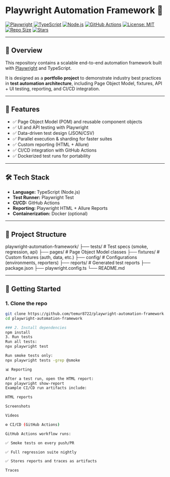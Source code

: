 # Playwright Automation Framework 🚀

[![Playwright](https://img.shields.io/badge/tested%20with-Playwright-45ba4b?logo=microsoft-playwright&logoColor=white)](https://playwright.dev/)
[![TypeScript](https://img.shields.io/badge/TypeScript-3178C6?logo=typescript&logoColor=white)](https://www.typescriptlang.org/)
[![Node.js](https://img.shields.io/badge/Node.js-339933?logo=node.js&logoColor=white)](https://nodejs.org/)
[![GitHub Actions](https://img.shields.io/github/actions/workflow/status/your-username/playwright-automation-framework/playwright.yml?branch=main&logo=github-actions&logoColor=white)](https://github.com/your-username/playwright-automation-framework/actions)
[![License: MIT](https://img.shields.io/badge/License-MIT-yellow.svg)](LICENSE)
[![Repo Size](https://img.shields.io/github/repo-size/your-username/playwright-automation-framework)](https://github.com/your-username/playwright-automation-framework)
[![Stars](https://img.shields.io/github/stars/your-username/playwright-automation-framework?style=social)](https://github.com/your-username/playwright-automation-framework/stargazers)

---

## 📖 Overview
This repository contains a scalable end-to-end automation framework built with [Playwright](https://playwright.dev/) and TypeScript.  

It is designed as a **portfolio project** to demonstrate industry best practices in **test automation architecture**, including Page Object Model, fixtures, API + UI testing, reporting, and CI/CD integration.

---

## 📌 Features
- ✅ Page Object Model (POM) and reusable component objects  
- ✅ UI and API testing with Playwright  
- ✅ Data-driven test design (JSON/CSV)  
- ✅ Parallel execution & sharding for faster suites  
- ✅ Custom reporting (HTML + Allure)  
- ✅ CI/CD integration with GitHub Actions  
- ✅ Dockerized test runs for portability  

---

## 🛠️ Tech Stack
- **Language:** TypeScript (Node.js)  
- **Test Runner:** Playwright Test  
- **CI/CD:** GitHub Actions  
- **Reporting:** Playwright HTML + Allure Reports  
- **Containerization:** Docker (optional)  

---

## 📂 Project Structure
playwright-automation-framework/
├── tests/ # Test specs (smoke, regression, api)
├── pages/ # Page Object Model classes
├── fixtures/ # Custom fixtures (auth, data, etc.)
├── config/ # Configurations (environments, reporters)
├── reports/ # Generated test reports
├── package.json
├── playwright.config.ts
└── README.md


---

## 🚀 Getting Started

### 1. Clone the repo
```bash
git clone https://github.com/temur8722/playwright-automation-framework.git
cd playwright-automation-framework

### 2. Install dependencies
npm install
3. Run tests
Run all tests:
npx playwright test

Run smoke tests only:
npx playwright tests -grep @smoke

📊 Reporting

After a test run, open the HTML report:
npx playwright show-report
Example CI/CD run artifacts include:

HTML reports

Screenshots

Videos

⚙️ CI/CD (GitHub Actions)

GitHub Actions workflow runs:

✅ Smoke tests on every push/PR

✅ Full regression suite nightly

✅ Stores reports and traces as artifacts

Traces
